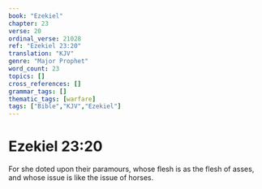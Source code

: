 ```yaml
---
book: "Ezekiel"
chapter: 23
verse: 20
ordinal_verse: 21028
ref: "Ezekiel 23:20"
translation: "KJV"
genre: "Major Prophet"
word_count: 23
topics: []
cross_references: []
grammar_tags: []
thematic_tags: [warfare]
tags: ["Bible","KJV","Ezekiel"]
---
```


# Ezekiel 23:20

For she doted upon their paramours, whose flesh is as the flesh of asses, and whose issue is like the issue of horses.
